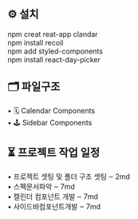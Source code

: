 ## ⚙️ 설치
npm creat reat-app clandar </br>
npm install recoil </br>
npm add styled-components </br>
npm install react-day-picker </br>

## 🗂 파일구조
• 🗓 Calendar Components </br>
• 🕹 Sidebar Components </br>

## ⏳ 프로젝트 작업 일정
• 프로젝트 셋팅 및 폴더 구조 셋팅 ‒ 2md </br>
• 스펙문서파악 ‒ 7md </br>
• 캘린더 컴포넌트 개발 ‒ 7md </br> 
• 사이드바컴포넌트개발 ‒ 7md </br>
